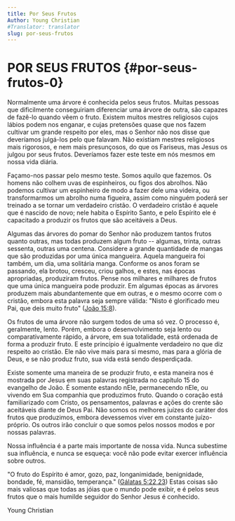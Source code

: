 ```yaml
---
title: Por Seus Frutos
Author: Young Christian
#Translator: translator
slug: por-seus-frutos
---
```


# POR SEUS FRUTOS {#por-seus-frutos-0}

Normalmente uma árvore é conhecida pelos seus frutos. Muitas pessoas que dificilmente conseguiriam diferenciar uma árvore de outra, são capazes de fazê-lo quando vêem o fruto. Existem muitos mestres religiosos cujos lábios podem nos enganar, e cujas pretensões quase que nos fazem cultivar um grande respeito por eles, mas o Senhor não nos disse que deveríamos julgá-los pelo que falavam. Não existiam mestres religiosos mais rigorosos, e nem mais presunçosos, do que os Fariseus, mas Jesus os julgou por seus frutos. Deveríamos fazer este teste em nós mesmos em nossa vida diária.

Façamo-nos passar pelo mesmo teste. Somos aquilo que fazemos. Os homens não colhem uvas de espinheiros, ou figos dos abrolhos. Não podemos cultivar um espinheiro de modo a fazer dele uma videira, ou transformarmos um abrolho numa figueira, assim como ninguém poderá ser treinado a se tornar um verdadeiro cristão. O verdadeiro cristão é aquele que é nascido de novo; nele habita o Espírito Santo, e pelo Espírito ele é capacitado a produzir os frutos que são aceitáveis a Deus.

Algumas das árvores do pomar do Senhor não produzem tantos frutos quanto outras, mas todas produzem algum fruto -- algumas, trinta, outras sessenta, outras uma centena. Considere a grande quantidade de mangas que são produzidas por uma única mangueira. Aquela mangueira foi também, um dia, uma solitária manga. Conforme os anos foram se passando, ela brotou, cresceu, criou galhos, e estes, nas épocas apropriadas, produziram frutos. Pense nos milhares e milhares de frutos que uma única mangueira pode produzir. Em algumas épocas as árvores produzem mais abundantemente que em outras, e o mesmo ocorre com o cristão, embora esta palavra seja sempre válida: &quot;Nisto é glorificado meu Pai, que deis muito fruto&quot; ([João 15:8](http://mysword.info/b?r=Joh_15:8)).

Os frutos de uma árvore não surgem todos de uma só vez. O processo é, geralmente, lento. Porém, embora o desenvolvimento seja lento ou comparativamente rápido, a árvore, em sua totalidade, está ordenada de forma a produzir fruto. E este princípio é igualmente verdadeiro no que diz respeito ao cristão. Ele não vive mais para si mesmo, mas para a glória de Deus, e se não produz fruto, sua vida está sendo desperdiçada.

Existe somente uma maneira de se produzir fruto, e esta maneira nos é mostrada por Jesus em suas palavras registrada no capítulo 15 do evangelho de João. É somente estando nEle, permanecendo nEle, ou vivendo em Sua companhia que produzimos fruto. Quando o coração está familiarizado com Cristo, os pensamentos, palavras e ações do crente são aceitáveis diante de Deus Pai. Não somos os melhores juízes do caráter dos frutos que produzimos, embora devessemos viver em constante juízo-próprio. Os outros irão concluir o que somos pelos nossos modos e por nossas palavras.

Nossa influência é a parte mais importante de nossa vida. Nunca subestime sua influência, e nunca se esqueça: você não pode evitar exercer influência sobre outros.

&quot;O fruto do Espírito é amor, gozo, paz, longanimidade, benignidade, bondade, fé, mansidão, temperança.&quot; ([Gálatas 5:22,23](http://mysword.info/b?r=Gal_5:22,23)) Estas coisas são mais valiosas que todas as jóias que o mundo pode exibir, e é pelos seus frutos que o mais humilde seguidor do Senhor Jesus é conhecido.

Young Christian